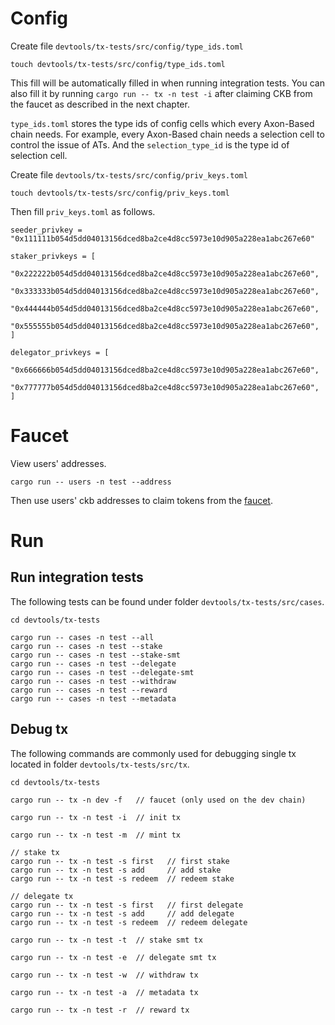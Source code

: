 # Config

Create file `devtools/tx-tests/src/config/type_ids.toml`
```
touch devtools/tx-tests/src/config/type_ids.toml
```
This fill will be automatically filled in when running integration tests. You can also fill it by running `cargo run -- tx -n test -i` after claiming CKB from the faucet as described in the next chapter.

`type_ids.toml` stores the type ids of config cells which every Axon-Based chain needs.
For example, every Axon-Based chain needs a selection cell to control the issue of ATs. And the `selection_type_id` is the type id of selection cell.

Create file `devtools/tx-tests/src/config/priv_keys.toml`
```
touch devtools/tx-tests/src/config/priv_keys.toml
```

Then fill `priv_keys.toml` as follows.
```
seeder_privkey = "0x111111b054d5dd04013156dced8ba2ce4d8cc5973e10d905a228ea1abc267e60"

staker_privkeys = [
    "0x222222b054d5dd04013156dced8ba2ce4d8cc5973e10d905a228ea1abc267e60",
    "0x333333b054d5dd04013156dced8ba2ce4d8cc5973e10d905a228ea1abc267e60",
    "0x444444b054d5dd04013156dced8ba2ce4d8cc5973e10d905a228ea1abc267e60",
    "0x555555b054d5dd04013156dced8ba2ce4d8cc5973e10d905a228ea1abc267e60",
]

delegator_privkeys = [
    "0x666666b054d5dd04013156dced8ba2ce4d8cc5973e10d905a228ea1abc267e60",
    "0x777777b054d5dd04013156dced8ba2ce4d8cc5973e10d905a228ea1abc267e60",
]
```

# Faucet

View users' addresses.
```
cargo run -- users -n test --address
```

Then use users' ckb addresses to claim tokens from the [faucet](https://faucet.nervos.org).

# Run

## Run integration tests

The following tests can be found under folder `devtools/tx-tests/src/cases`.

```
cd devtools/tx-tests

cargo run -- cases -n test --all
cargo run -- cases -n test --stake
cargo run -- cases -n test --stake-smt
cargo run -- cases -n test --delegate
cargo run -- cases -n test --delegate-smt
cargo run -- cases -n test --withdraw
cargo run -- cases -n test --reward
cargo run -- cases -n test --metadata
```

## Debug tx

The following commands are commonly used for debugging single tx located in folder `devtools/tx-tests/src/tx`.

```
cd devtools/tx-tests

cargo run -- tx -n dev -f   // faucet (only used on the dev chain)

cargo run -- tx -n test -i  // init tx

cargo run -- tx -n test -m  // mint tx

// stake tx
cargo run -- tx -n test -s first   // first stake
cargo run -- tx -n test -s add     // add stake
cargo run -- tx -n test -s redeem  // redeem stake

// delegate tx
cargo run -- tx -n test -s first   // first delegate
cargo run -- tx -n test -s add     // add delegate
cargo run -- tx -n test -s redeem  // redeem delegate

cargo run -- tx -n test -t  // stake smt tx

cargo run -- tx -n test -e  // delegate smt tx

cargo run -- tx -n test -w  // withdraw tx

cargo run -- tx -n test -a  // metadata tx

cargo run -- tx -n test -r  // reward tx
```
